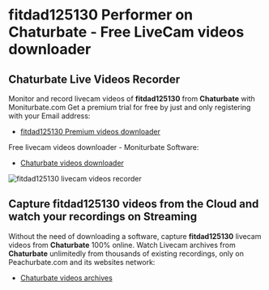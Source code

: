 # fitdad125130 Performer on Chaturbate - Free LiveCam videos downloader

## Chaturbate Live Videos Recorder

Monitor and record livecam videos of **fitdad125130** from **Chaturbate** with Moniturbate.com
Get a premium trial for free by just and only registering with your Email address:
* [fitdad125130 Premium videos downloader](https://moniturbate.com/request-demo-licence-key.html)

Free livecam videos downloader - Moniturbate Software:
* [Chaturbate videos downloader](https://moniturbate.com/moniturbate-download-software.html)

![fitdad125130 livecam videos recorder](https://peachurnet.com/templates/moniturbate-software.png)


## Capture fitdad125130 videos from the Cloud and watch your recordings on Streaming

Without the need of downloading a software, capture **fitdad125130** livecam videos from **Chaturbate** 100% online.
Watch Livecam archives from **Chaturbate** unlimitedly from thousands of existing recordings, only on Peachurbate.com and its websites network:
* [Chaturbate videos archives](https://peachurnet.com/)